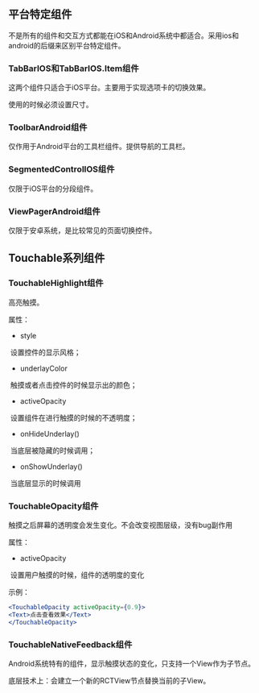 ## 平台特定组件

​         不是所有的组件和交互方式都能在iOS和Android系统中都适合。采用ios和android的后缀来区别平台特定组件。

### TabBarIOS和TabBarIOS.Item组件

这两个组件只适合于iOS平台。主要用于实现选项卡的切换效果。

使用的时候必须设置尺寸。

### ToolbarAndroid组件

仅作用于Android平台的工具栏组件。提供导航的工具栏。

### SegmentedControllOS组件

仅限于iOS平台的分段组件。

### ViewPagerAndroid组件

仅限于安卓系统，是比较常见的页面切换控件。



## Touchable系列组件

### TouchableHighlight组件

高亮触摸。

属性：

* style

​     设置控件的显示风格；

* underlayColor

​      触摸或者点击控件的时候显示出的颜色；

* activeOpacity

​      设置组件在进行触摸的时候的不透明度；

* onHideUnderlay()

​      当底层被隐藏的时候调用；

* onShowUnderlay()

​      当底层显示的时候调用

### TouchableOpacity组件

触摸之后屏幕的透明度会发生变化。不会改变视图层级，没有bug副作用

属性：

* activeOpacity

​     设置用户触摸的时候，组件的透明度的变化

示例：

```jsx
<TouchableOpacity activeOpacity={0.9}>
<Text>点击查看效果</Text>
</TouchableOpacity>
```

### TouchableNativeFeedback组件

Android系统特有的组件，显示触摸状态的变化，只支持一个View作为子节点。

底层技术上：会建立一个新的RCTView节点替换当前的子View。